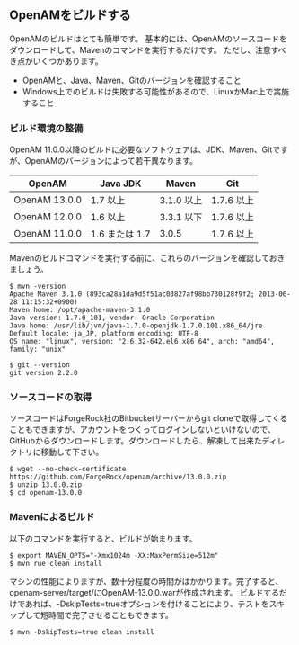 ## OpenAMをビルドする

OpenAMのビルドはとても簡単です。
基本的には、OpenAMのソースコードをダウンロードして、Mavenのコマンドを実行するだけです。
ただし、注意すべき点がいくつかあります。

- OpenAMと、Java、Maven、Gitのバージョンを確認すること
- Windows上でのビルドは失敗する可能性があるので、LinuxかMac上で実施すること

### ビルド環境の整備

OpenAM 11.0.0以降のビルドに必要なソフトウェアは、JDK、Maven、Gitですが、OpenAMのバージョンによって若干異なります。

|OpenAM|Java JDK|Maven|Git|
|---|---|---|---|
|OpenAM 13.0.0|1.7 以上|3.1.0 以上|1.7.6 以上|
|OpenAM 12.0.0|1.6 以上|3.3.1 以下|1.7.6 以上|
|OpenAM 11.0.0|1.6 または 1.7|3.0.5|1.7.6 以上|

Mavenのビルドコマンドを実行する前に、これらのバージョンを確認しておきましょう。

```
$ mvn -version
Apache Maven 3.1.0 (893ca28a1da9d5f51ac03827af98bb730128f9f2; 2013-06-28 11:15:32+0900)
Maven home: /opt/apache-maven-3.1.0
Java version: 1.7.0_101, vendor: Oracle Corporation
Java home: /usr/lib/jvm/java-1.7.0-openjdk-1.7.0.101.x86_64/jre
Default locale: ja_JP, platform encoding: UTF-8
OS name: "linux", version: "2.6.32-642.el6.x86_64", arch: "amd64", family: "unix"

$ git --version
git version 2.2.0
```

### ソースコードの取得

ソースコードはForgeRock社のBitbucketサーバーからgit cloneで取得してくることもできますが、アカウントをつくってログインしないといけないので、GitHubからダウンロードします。ダウンロードしたら、解凍して出来たディレクトリに移動して下さい。

```
$ wget --no-check-certificate https://github.com/ForgeRock/openam/archive/13.0.0.zip
$ unzip 13.0.0.zip
$ cd openam-13.0.0
```

### Mavenによるビルド

以下のコマンドを実行すると、ビルドが始まります。

```
$ export MAVEN_OPTS="-Xmx1024m -XX:MaxPermSize=512m"
$ mvn rue clean install
```

マシンの性能によりますが、数十分程度の時間がはかかります。完了すると、openam-server/target/にOpenAM-13.0.0.warが作成されます。 ビルドするだけであれば、-DskipTests=trueオプションを付けることにより、テストをスキップして短時間で完了させることもできます。

```
$ mvn -DskipTests=true clean install
```
